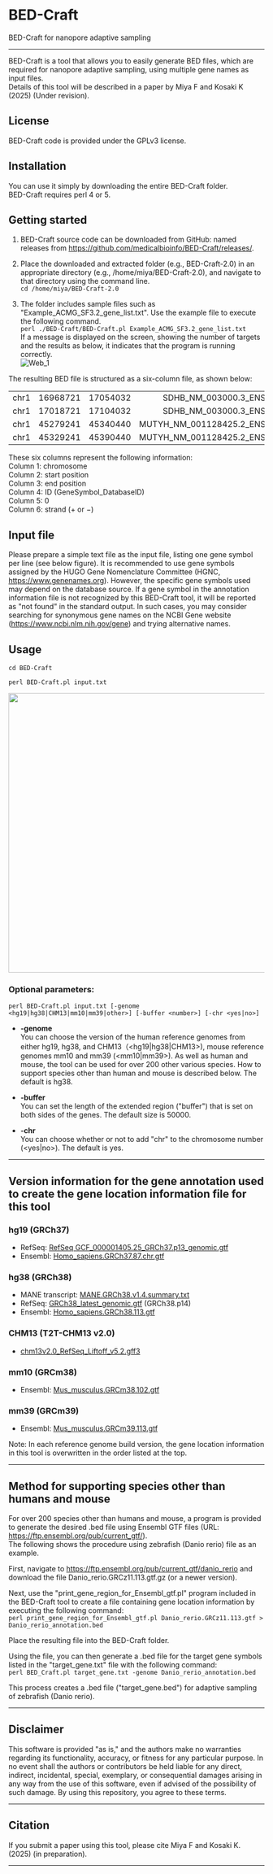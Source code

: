 # BED-Craft
BED-Craft for nanopore adaptive sampling

<hr>

BED-Craft is a tool that allows you to easily generate BED files, which are required for nanopore adaptive sampling, using multiple gene names as input files.  
Details of this tool will be described in a paper by Miya F and Kosaki K (2025) (Under revision).




## License
BED-Craft code is provided under the GPLv3 license.

## Installation
You can use it simply by downloading the entire BED-Craft folder.  
BED-Craft requires perl 4 or 5.

## Getting started
1. BED-Craft source code can be downloaded from GitHub: named releases from <a href="https://github.com/medicalbioinfo/BED-Craft/releases/">https://github.com/medicalbioinfo/BED-Craft/releases/</a>.  
  
2. Place the downloaded and extracted folder (e.g., BED-Craft-2.0) in an appropriate directory (e.g., /home/miya/BED-Craft-2.0), and navigate to that directory using the command line.  
```cd /home/miya/BED-Craft-2.0```

3.	The folder includes sample files such as "Example_ACMG_SF3.2_gene_list.txt". Use the example file to execute the following command.  
 ```perl ./BED-Craft/BED-Craft.pl Example_ACMG_SF3.2_gene_list.txt```  
If a message is displayed on the screen, showing the number of targets and the results as below, it indicates that the program is running correctly.  
![Web_1](https://github.com/user-attachments/assets/3845b89e-a61f-46e2-9ce8-0a9cd3718788)
  
The resulting BED file is structured as a six-column file, as shown below:  

|  | |  |  |  |  |
|:-----------|:------------:|------------:|------------:|------------:|------------:|
| chr1      | 16968721        | 17054032       | SDHB_NM_003000.3_ENST00000375499.8       | 0       | +       |
| chr1      | 17018721        | 17104032       | SDHB_NM_003000.3_ENST00000375499.8       | 0       | -       |
| chr1      | 45279241        | 45340440       | MUTYH_NM_001128425.2_ENST00000710952.2       | 0       | +       |
| chr1      | 45329241        | 45390440       | MUTYH_NM_001128425.2_ENST00000710952.2       | 0       | -       |
  
These six columns represent the following information:  
  Column 1: chromosome  
	Column 2: start position  
	Column 3: end position  
	Column 4: ID (GeneSymbol_DatabaseID)  
	Column 5: 0  
	Column 6: strand (+ or −)  
  

## Input file  
Please prepare a simple text file as the input file, listing one gene symbol per line (see below figure). It is recommended to use gene symbols assigned by the HUGO Gene Nomenclature Committee (HGNC, https://www.genenames.org). However, the specific gene symbols used may depend on the database source. If a gene symbol in the annotation information file is not recognized by this BED-Craft tool, it will be reported as "not found" in the standard output. In such cases, you may consider searching for synonymous gene names on the NCBI Gene website (https://www.ncbi.nlm.nih.gov/gene) and trying alternative names.  
  

## Usage
```cd BED-Craft```  
 
```perl BED-Craft.pl input.txt```  


<img src="https://github.com/user-attachments/assets/a1eaa30d-2e6f-411e-8552-0344c6bb7c49" width="550">


  
### Optional parameters:  

```perl BED-Craft.pl input.txt [-genome <hg19|hg38|CHM13|mm10|mm39|other>] [-buffer <number>] [-chr <yes|no>]```

* **-genome**  
You can choose the version of the human reference genomes from either hg19, hg38, and CHM13（<hg19|hg38|CHM13>), mouse reference genomes mm10 and mm39 (<mm10|mm39>).  As well as human and mouse, the tool can be used for over 200 other various species. How to support species other than human and mouse is described below. The default is hg38.  
 
* **-buffer**  
You can set the length of the extended region ("buffer") that is set on both sides of the genes. The default size is 50000. 
 
* **-chr**  
  You can choose whether or not to add "chr" to the chromosome number (<yes|no>). The default is yes.  
  
<hr>  
  
## Version information for the gene annotation used to create the gene location information file for this tool

### hg19 (GRCh37)
* RefSeq: <a href="https://ftp.ncbi.nlm.nih.gov/refseq/H_sapiens/annotation/GRCh37_latest/refseq_identifiers/">RefSeq GCF_000001405.25_GRCh37.p13_genomic.gtf</a>  
* Ensembl: <a href="https://ftp.ensembl.org/pub/grch37/release-87/gtf/homo_sapiens/">Homo_sapiens.GRCh37.87.chr.gtf</a>  

### hg38 (GRCh38)
* MANE transcript: <a href="https://ftp.ncbi.nlm.nih.gov/refseq/MANE/MANE_human/">MANE.GRCh38.v1.4.summary.txt</a>  
* RefSeq: <a href="https://ftp.ncbi.nlm.nih.gov/refseq/H_sapiens/annotation/GRCh38_latest/refseq_identifiers/">GRCh38_latest_genomic.gtf</a> (GRCh38.p14)    
* Ensembl: <a href="https://ftp.ensembl.org/pub/release-113/gtf/homo_sapiens/">Homo_sapiens.GRCh38.113.gtf</a>  

### CHM13 (T2T-CHM13 v2.0)
* <a href="https://github.com/marbl/CHM13">chm13v2.0_RefSeq_Liftoff_v5.2.gff3</a>  

### mm10 (GRCm38)
* Ensembl: <a href="https://ftp.ensembl.org/pub/release-102/gtf/mus_musculus/">Mus_musculus.GRCm38.102.gtf</a>  

### mm39 (GRCm39)
* Ensembl: <a href="https://ftp.ensembl.org/pub/release-113/gtf/mus_musculus/">Mus_musculus.GRCm39.113.gtf</a>  


Note: In each reference genome build version, the gene location information in this tool is overwritten in the order listed at the top.  
    
<hr>  

## Method for supporting species other than humans and mouse

For over 200 species other than humans and mouse, a program is provided to generate the desired .bed file using Ensembl GTF files (URL: https://ftp.ensembl.org/pub/current_gtf/).  
The following shows the procedure using zebrafish (Danio rerio) file as an example.  
  
First, navigate to https://ftp.ensembl.org/pub/current_gtf/danio_rerio and download the file Danio_rerio.GRCz11.113.gtf.gz (or a newer version).  
  
Next, use the "print_gene_region_for_Ensembl_gtf.pl" program included in the BED-Craft tool to create a file containing gene location information by executing the following command:  
```perl print_gene_region_for_Ensembl_gtf.pl Danio_rerio.GRCz11.113.gtf > Danio_rerio_annotation.bed```  
  
Place the resulting file into the BED-Craft folder.  
  
Using the file, you can then generate a .bed file for the target gene symbols listed in the "target_gene.txt" file with the following command:  
```perl BED_Craft.pl target_gene.txt -genome Danio_rerio_annotation.bed```  
  
This process creates a .bed file ("target_gene.bed") for adaptive sampling of zebrafish (Danio rerio).  

    
<hr>  
  
## Disclaimer  
This software is provided "as is," and the authors make no warranties regarding its functionality, accuracy, or fitness for any particular purpose. In no event shall the authors or contributors be held liable for any direct, indirect, incidental, special, exemplary, or consequential damages arising in any way from the use of this software, even if advised of the possibility of such damage. By using this repository, you agree to these terms.  

  <hr>  
  
## Citation
If you submit a paper using this tool, please cite Miya F and Kosaki K. (2025) (in preparation).  

<hr>  
    
